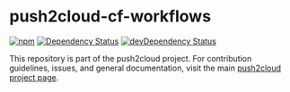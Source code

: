 # push2cloud-cf-workflows

[![npm](https://img.shields.io/npm/v/push2cloud-cf-workflows.svg)](https://npmjs.org/package/push2cloud-cf-workflows)
[![Dependency Status](https://david-dm.org/push2cloud/cf-workflows.svg)](https://david-dm.org/push2cloud/cf-workflows)
[![devDependency Status](https://david-dm.org/push2cloud/cf-workflows/dev-status.svg)](https://david-dm.org/push2cloud/cf-workflows#info=devDependencies)

This repository is part of the push2cloud project. For contribution guidelines, issues, and general documentation, visit the main [push2cloud project page](https://github.com/push2cloud/push2cloud).
